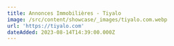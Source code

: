 ```yaml
---
title: Annonces Immobilières - Tiyalo
image: /src/content/showcase/_images/tiyalo.com.webp
url: 'https://tiyalo.com'
dateAdded: 2023-08-14T14:39:00.000Z
---
```


